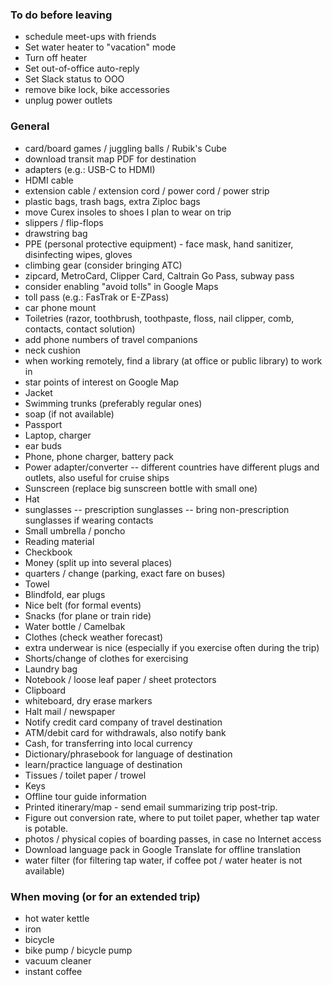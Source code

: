 ### To do before leaving

- schedule meet-ups with friends
- Set water heater to "vacation" mode
- Turn off heater
- Set out-of-office auto-reply
- Set Slack status to OOO
- remove bike lock, bike accessories
- unplug power outlets


### General

- card/board games / juggling balls / Rubik's Cube
- download transit map PDF for destination
- adapters (e.g.: USB-C to HDMI)
- HDMI cable
- extension cable / extension cord / power cord / power strip
- plastic bags, trash bags, extra Ziploc bags
- move Curex insoles to shoes I plan to wear on trip
- slippers / flip-flops
- drawstring bag
- PPE (personal protective equipment) - face mask, hand sanitizer, disinfecting wipes, gloves
- climbing gear (consider bringing ATC)
- zipcard, MetroCard, Clipper Card, Caltrain Go Pass, subway pass
- consider enabling "avoid tolls" in Google Maps
- toll pass (e.g.: FasTrak or E-ZPass)
- car phone mount
- Toiletries (razor, toothbrush, toothpaste, floss, nail clipper, comb, contacts, contact solution)
- add phone numbers of travel companions
- neck cushion
- when working remotely, find a library (at office or public library) to work in
- star points of interest on Google Map
- Jacket
- Swimming trunks (preferably regular ones)
- soap (if not available)
- Passport
- Laptop, charger
- ear buds
- Phone, phone charger, battery pack
- Power adapter/converter -- different countries have different plugs and outlets, also useful for cruise ships
- Sunscreen (replace big sunscreen bottle with small one)
- Hat
- sunglasses
-- prescription sunglasses
-- bring non-prescription sunglasses if wearing contacts
- Small umbrella / poncho
- Reading material
- Checkbook
- Money (split up into several places)
- quarters / change (parking, exact fare on buses)
- Towel
- Blindfold, ear plugs
- Nice belt (for formal events)
- Snacks (for plane or train ride)
- Water bottle / Camelbak
- Clothes (check weather forecast)
- extra underwear is nice (especially if you exercise often during the trip)
- Shorts/change of clothes for exercising
- Laundry bag
- Notebook / loose leaf paper / sheet protectors
- Clipboard
- whiteboard, dry erase markers
- Halt mail / newspaper
- Notify credit card company of travel destination
- ATM/debit card for withdrawals, also notify bank
- Cash, for transferring into local currency
- Dictionary/phrasebook for language of destination
- learn/practice language of destination
- Tissues / toilet paper / trowel
- Keys
- Offline tour guide information
- Printed itinerary/map - send email summarizing trip post-trip.
- Figure out conversion rate, where to put toilet paper, whether tap water is potable.
- photos / physical copies of boarding passes, in case no Internet access
- Download language pack in Google Translate for offline translation
- water filter (for filtering tap water, if coffee pot / water heater is not available)


### When moving (or for an extended trip)

- hot water kettle
- iron
- bicycle
- bike pump / bicycle pump
- vacuum cleaner
- instant coffee